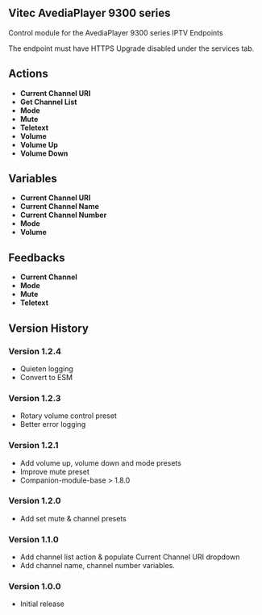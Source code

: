 ## Vitec AvediaPlayer 9300 series

Control module for the AvediaPlayer 9300 series IPTV Endpoints

The endpoint must have HTTPS Upgrade disabled under the services tab.

## Actions
- **Current Channel URI**
- **Get Channel List**
- **Mode**
- **Mute**
- **Teletext**
- **Volume**
- **Volume Up**
- **Volume Down**

## Variables
- **Current Channel URI**
- **Current Channel Name**
- **Current Channel Number**
- **Mode**
- **Volume**

## Feedbacks
- **Current Channel**
- **Mode**
- **Mute**
- **Teletext**

## Version History

### Version 1.2.4
- Quieten logging
- Convert to ESM

### Version 1.2.3
- Rotary volume control preset
- Better error logging

### Version 1.2.1
- Add volume up, volume down and mode presets
- Improve mute preset
- Companion-module-base > 1.8.0

### Version 1.2.0
- Add set mute & channel presets

### Version 1.1.0
- Add channel list action & populate Current Channel URI dropdown
- Add channel name, channel number variables.

### Version 1.0.0
- Initial release
